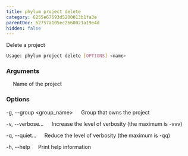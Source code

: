 ```yaml
---
title: phylum project delete
category: 6255e67693d5200013b1fa3e
parentDoc: 62757a105ec2660021a19e4d
hidden: false
---
```


Delete a project

```sh
Usage: phylum project delete [OPTIONS] <name>
```

### Arguments

<name>
&emsp; Name of the project

### Options

-g, --group <group_name>
&emsp; Group that owns the project

-v, --verbose...
&emsp; Increase the level of verbosity (the maximum is -vvv)

-q, --quiet...
&emsp; Reduce the level of verbosity (the maximum is -qq)

-h, --help
&emsp; Print help information
